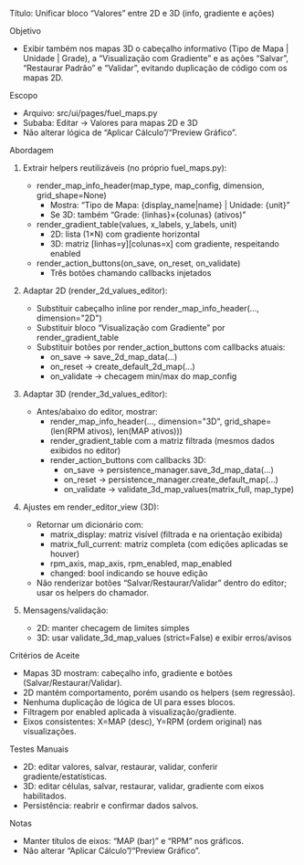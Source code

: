 Título: Unificar bloco “Valores” entre 2D e 3D (info, gradiente e ações)

Objetivo
- Exibir também nos mapas 3D o cabeçalho informativo (Tipo de Mapa | Unidade | Grade), a “Visualização com Gradiente” e as ações “Salvar”, “Restaurar Padrão” e “Validar”, evitando duplicação de código com os mapas 2D.

Escopo
- Arquivo: src/ui/pages/fuel_maps.py
- Subaba: Editar → Valores para mapas 2D e 3D
- Não alterar lógica de “Aplicar Cálculo”/“Preview Gráfico”.

Abordagem
1) Extrair helpers reutilizáveis (no próprio fuel_maps.py):
   - render_map_info_header(map_type, map_config, dimension, grid_shape=None)
     - Mostra: “Tipo de Mapa: {display_name|name} | Unidade: {unit}”
     - Se 3D: também “Grade: {linhas}×{colunas} (ativos)”
   - render_gradient_table(values, x_labels, y_labels, unit)
     - 2D: lista (1×N) com gradiente horizontal
     - 3D: matriz [linhas=y][colunas=x] com gradiente, respeitando enabled
   - render_action_buttons(on_save, on_reset, on_validate)
     - Três botões chamando callbacks injetados

2) Adaptar 2D (render_2d_values_editor):
   - Substituir cabeçalho inline por render_map_info_header(..., dimension="2D")
   - Substituir bloco “Visualização com Gradiente” por render_gradient_table
   - Substituir botões por render_action_buttons com callbacks atuais:
     - on_save → save_2d_map_data(...)
     - on_reset → create_default_2d_map(...)
     - on_validate → checagem min/max do map_config

3) Adaptar 3D (render_3d_values_editor):
   - Antes/abaixo do editor, mostrar:
     - render_map_info_header(..., dimension="3D", grid_shape=(len(RPM ativos), len(MAP ativos)))
     - render_gradient_table com a matriz filtrada (mesmos dados exibidos no editor)
     - render_action_buttons com callbacks 3D:
       - on_save → persistence_manager.save_3d_map_data(...)
       - on_reset → persistence_manager.create_default_map(...)
       - on_validate → validate_3d_map_values(matrix_full, map_type)

4) Ajustes em render_editor_view (3D):
   - Retornar um dicionário com:
     - matrix_display: matriz visível (filtrada e na orientação exibida)
     - matrix_full_current: matriz completa (com edições aplicadas se houver)
     - rpm_axis, map_axis, rpm_enabled, map_enabled
     - changed: bool indicando se houve edição
   - Não renderizar botões “Salvar/Restaurar/Validar” dentro do editor; usar os helpers do chamador.

5) Mensagens/validação:
   - 2D: manter checagem de limites simples
   - 3D: usar validate_3d_map_values (strict=False) e exibir erros/avisos

Critérios de Aceite
- Mapas 3D mostram: cabeçalho info, gradiente e botões (Salvar/Restaurar/Validar).
- 2D mantém comportamento, porém usando os helpers (sem regressão).
- Nenhuma duplicação de lógica de UI para esses blocos.
- Filtragem por enabled aplicada à visualização/gradiente.
- Eixos consistentes: X=MAP (desc), Y=RPM (ordem original) nas visualizações.

Testes Manuais
- 2D: editar valores, salvar, restaurar, validar, conferir gradiente/estatísticas.
- 3D: editar células, salvar, restaurar, validar, gradiente com eixos habilitados.
- Persistência: reabrir e confirmar dados salvos.

Notas
- Manter títulos de eixos: “MAP (bar)” e “RPM” nos gráficos.
- Não alterar “Aplicar Cálculo”/“Preview Gráfico”.

